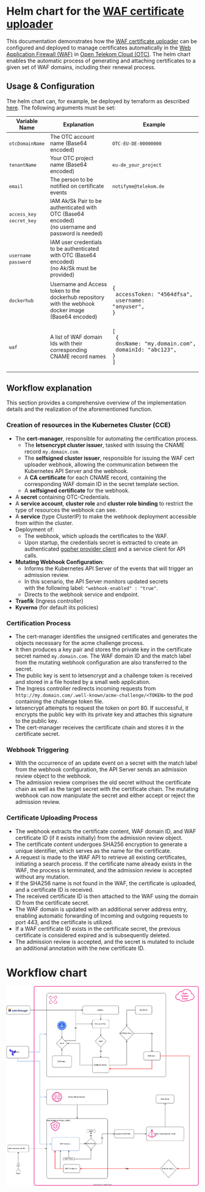 # Helm chart for the [WAF certificate uploader](https://github.com/iits-consulting/waf-cert-uploader)

This documentation demonstrates how the [WAF certificate uploader](https://github.com/iits-consulting/waf-cert-uploader) can be configured and deployed to manage certificates automatically in the [Web Application Firewall (WAF)](https://docs.otc.t-systems.com/web-application-firewall/index.html) in [Open Telekom Cloud (OTC)](https://open-telekom-cloud.com/). The helm chart enables the automatic process of generating and attaching certificates to a given set of WAF domains, including their renewal process.


## Usage & Configuration

The helm chart can, for example, be deployed by terraform as described [here](https://github.com/iits-consulting/otc-terraform-template).
The following arguments must be set:
   
| Variable Name                                  | Explanation                                                                                                | Example                        |
|------------------------------------------------|------------------------------------------------------------------------------------------------------------|--------------------------------|
| `otcDomainName`                                 | The OTC account name (Base64 encoded)                                                                      | `OTC-EU-DE-00000000`          |
| `tenantName`                                | Your OTC project name (Base64 encoded)                                                                          | `eu-de_your_project`          |
| `email`                                   | The person to be notified on certificate events                                                                  |  `notifyme@telekom.de`        |
| `access_key`<br /> `secret_key`      | IAM Ak/Sk Pair to be authenticated with OTC (Base64 encoded)<br />(no username and password is needed)                 |                             |
| `username`<br /> `password`          | IAM user credentials to be authenticated with OTC (Base64 encoded)<br />(no Ak/Sk must be provided)     |                                             |
| `dockerhub`                          | Username and Access token to the dockerhub repository with the webhook docker image (Base64 encoded)     |     <pre lang="yaml">{&#13;   accessToken: "4564dfsa",&#13;   username: "anyuser",&#13;}</pre>                                                          |
| `waf`                                | A list of WAF domain Ids with their corresponding CNAME record names     |      <pre lang="yaml">[&#13;  {&#13;    dnsName: "my.domain.com",&#13;    domainId: "abc123",&#13;  }&#13;]</pre>|

## Workflow explanation
This section provides a comprehensive overview of the implementation details and the realization of the aforementioned function.

### Creation of resources in the **Kubernetes Cluster (CCE)**

 - The **cert-manager**, responsible for automating the certification process.
     - The **letsencrypt cluster issuer**, tasked with issuing the CNAME record `my.domain.com`.
     - The **selfsigned cluster issuer**, responsible for issuing the WAF cert uploader webhook, allowing the communication between the Kubernetes API Server and the webhook.
     - A **CA certificate** for each CNAME record, containing the corresponding WAF domain ID in the secret template section.
     - A **selfsigned certificate** for the webhook.
 - A **secret** containing OTC-Credentials.
 - A **service account**, **cluster role** and **cluster role binding** to restrict the type of resources the webhook can see.
 - A **service** (type ClusterIP) to make the webhook deployment accessible from within the cluster.
 - Deployment of:
     - The webhook, which uploads the certificates to the WAF.
     - Upon startup, the credentials secret is extracted to create an authenticated [gopher provider client](https://github.com/opentelekomcloud/gophertelekomcloud) and a service client for API calls.
 - **Mutating Webhook Configuration**:
     - Informs the Kubernetes API Server of the events that will trigger an admission review.
     - In this scenario, the API Server monitors updated secrets<br>with the following label: `"webhook-enabled" : "true"`.
     - Directs to the webhook service and endpoint.
 - **Traefik** (Ingress controller)
 - **Kyverno** (for default iits policies)

### Certification Process
- The cert-manager identifies the unsigned certificates and generates the objects necessary for the acme challenge process.
- It then produces a key pair and stores the private key in the certificate secret named `my.domain.com`. The WAF domain ID and the match label from the mutating webhook configuration are also transferred to the secret.
- The public key is sent to letsencrypt and a challenge token is received and stored in a file hosted by a small web application.
- The Ingress controller redirects incoming requests from<br> `http://my.domain.com/.well-known/acme-challenge/<TOKEN>` to the pod containing the challenge token file.
- letsencrypt attempts to request the token on port 80. If successful, it encrypts the public key with its private key and attaches this signature to the public key.
- The cert-manager receives the certificate chain and stores it in the certificate secret.

### Webhook Triggering
- With the occurrence of an update event on a secret with the match label from the webhook configuration, the API Server sends an admission review object to the webhook.
- The admission review comprises the old secret without the certificate chain as well as the target secret with the certificate chain. The mutating webhook can now manipulate the secret and either accept or reject the admission review.

### Certificate Uploading Process
- The webhook extracts the certificate content, WAF domain ID, and WAF certificate ID (if it exists initially) from the admission review object.
- The certificate content undergoes SHA256 encryption to generate a unique identifier, which serves as the name for the certificate.
- A request is made to the WAF API to retrieve all existing certificates, initiating a search process. If the certificate name already exists in the WAF, the process is terminated, and the admission review is accepted without any mutation.
- If the SHA256 name is not found in the WAF, the certificate is uploaded, and a certificate ID is received.
- The received certificate ID is then attached to the WAF using the domain ID from the certificate secret.
- The WAF domain is updated with an additional server address entry, enabling automatic forwarding of incoming and outgoing requests to port 443, and the certificate is utilized.
- If a WAF certificate ID exists in the certificate secret, the previous certificate is considered expired and is subsequently deleted.
- The admission review is accepted, and the secret is mutated to include an additional annotation with the new certificate ID.

# Workflow chart
![Workflow](images/certuploader.svg)
